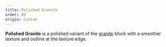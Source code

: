 ```yaml
---
title: Polished Granite
order: 85
origin: Custom
---
```


**Polished Granite** is a polished variant of the [granite](Granite) block with a smoother texture and outline at the texture edge.
